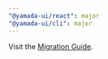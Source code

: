 ```yaml
---
"@yamada-ui/react": major
"@yamada-ui/cli": major
---
```


Visit the [Migration Guide](https://yamada-ui.com/docs/get-started/migration).

